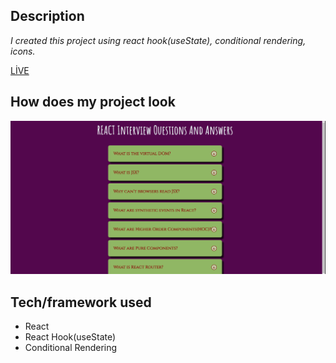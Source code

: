 ## Description

*I created this project using react hook(useState), conditional rendering, icons.*

[LİVE](https://question-acordion-zlh.vercel.app/)

## How does my project look 
![question](./public/acordion.gif)


## Tech/framework used
* React
* React Hook(useState)
* Conditional Rendering






